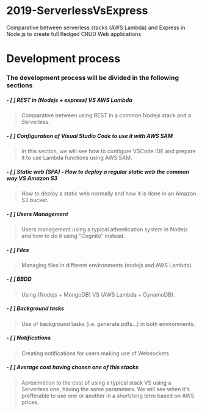 # 2019-ServerlessVsExpress
Comparative between serverless stacks (AWS Lambda) and Express in Node.js to create full fledged CRUD Web applications

# Development process

### The development process will be divided in the following sections

##### - [ ] REST in (Nodejs + express) VS AWS Lambda
> Comparative between using REST in a common Nodejs stack and a Serverless.

##### - [ ] Configuration of Visual Studio Code to use it with AWS SAM
> In this section, we will see how to configure VSCode IDE and prepare it to use Lambda functions using AWS SAM.

##### - [ ] Static web (SPA) - How to deploy a regular static web the common way VS Amazon S3
> How to deploy a static web normally and how it is done in an Amazon S3 bucket.

##### - [ ] Users Management
> Users management using a typical athentication system in Nodejs and how to do it using "Cognito" instead.

##### - [ ] Files
> Managing files in different environments (nodejs and AWS Lambda).

##### - [ ] BBDD
> Using (Nodejs + MongoDB) VS (AWS Lambda + DynamoDB).

##### - [ ] Background tasks
> Use of background tasks (i.e. generate pdfs...) in both environments.

##### - [ ] Notifications
> Creating notifications for users making use of Websockets

##### - [ ] Average cost having chosen one of this stacks
> Aproximation to the cost of using a typical stack VS using a Serverless one, having the same parameters. We will see when it's prefferable to use one or another in a short/long term based on AWS prices.